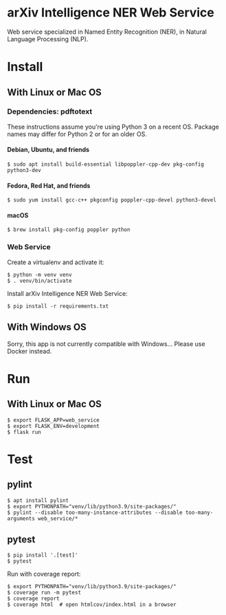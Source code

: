 # arXiv Intelligence NER Web Service

Web service specialized in Named Entity Recognition (NER), in Natural Language Processing (NLP).

# Install

## With Linux or Mac OS

### Dependencies: pdftotext

These instructions assume you're using Python 3 on a recent OS. Package names may differ for Python 2 or for an older OS.

#### Debian, Ubuntu, and friends

    $ sudo apt install build-essential libpoppler-cpp-dev pkg-config python3-dev

#### Fedora, Red Hat, and friends

    $ sudo yum install gcc-c++ pkgconfig poppler-cpp-devel python3-devel

#### macOS
    
    $ brew install pkg-config poppler python

### Web Service

Create a virtualenv and activate it:

    $ python -m venv venv
    $ . venv/bin/activate

Install arXiv Intelligence NER Web Service:

    $ pip install -r requirements.txt

## With Windows OS

Sorry, this app is not currently compatible with Windows... Please use Docker instead.

# Run

## With Linux or Mac OS

    $ export FLASK_APP=web_service
    $ export FLASK_ENV=development
    $ flask run

# Test

## pylint

    $ apt install pylint
    $ export PYTHONPATH="venv/lib/python3.9/site-packages/"
    $ pylint --disable too-many-instance-attributes --disable too-many-arguments web_service/*

## pytest

    $ pip install '.[test]'
    $ pytest

Run with coverage report:

    $ export PYTHONPATH="venv/lib/python3.9/site-packages/"
    $ coverage run -m pytest
    $ coverage report
    $ coverage html  # open htmlcov/index.html in a browser
